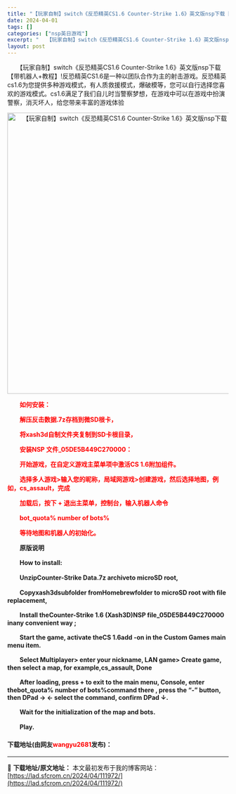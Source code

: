 ```yaml
---
title: "【玩家自制】switch《反恐精英CS1.6 Counter-Strike 1.6》英文版nsp下载【带机器人+教程】"
date: 2024-04-01
tags: []
categories: ["nsp英日游戏"]
excerpt: "　　【玩家自制】switch《反恐精英CS1.6 Counter-Strike 1.6》英文版nsp下载【带机器人+教程】!反恐精英CS1.6是一种以团队合作为主的射击游戏。反恐精英cs1.6为您提供多种游戏模式，有人质救援模式，爆破模等，您可以自行选择您喜欢的游戏模式。cs1.6满足了我们自儿时当&hellip;"
layout: post
---
```


 <p>　　【玩家自制】switch《反恐精英CS1.6 Counter-Strike 1.6》英文版nsp下载【带机器人+教程】!反恐精英CS1.6是一种以团队合作为主的射击游戏。反恐精英cs1.6为您提供多种游戏模式，有人质救援模式，爆破模等，您可以自行选择您喜欢的游戏模式。cs1.6满足了我们自儿时当警察梦想，在游戏中可以在游戏中扮演警察，消灭坏人，给您带来丰富的游戏体验</p> <p align="center"><img align="" border="0" src="https://lad.sfcrom.cn/wp-content/uploads/2024/04/20240401_660a7e1fa9563.png" width="640" alt="【玩家自制】switch《反恐精英CS1.6 Counter-Strike 1.6》英文版nsp下载【带机器人+教程】" /></p> <p>　<span style="color:#FF0000;"><strong>　如何安装：</strong></span></p> <p><span style="color:#FF0000;"><strong>　　解压反击数据.7z存档到微SD根卡，</strong></span></p> <p><span style="color:#FF0000;"><strong>　　将xash3d自制文件夹复制到SD卡根目录，</strong></span></p> <p><span style="color:#FF0000;"><strong>　　安装NSP 文件_05DE5B449C270000：</strong></span></p> <p><span style="color:#FF0000;"><strong>　　开始游戏，在自定义游戏主菜单项中激活CS 1.6附加组件。</strong></span></p> <p><span style="color:#FF0000;"><strong>　　选择多人游戏&gt;输入您的昵称，局域网游戏&gt;创建游戏，然后选择地图，例如，cs_assault，完成</strong></span></p> <p><span style="color:#FF0000;"><strong>　　加载后，按下 + 退出主菜单，控制台，输入机器人命令</strong></span></p> <p><span style="color:#FF0000;"><strong>　　bot_quota% number of bots%</strong></span></p> <p><span style="color:#FF0000;"><strong>　　等待地图和机器人的初始化。</strong></span></p> <p>　　<strong>原版说明</strong></p> <p><strong>　　How to install:</strong></p> <p><strong>　　UnzipCounter-Strike Data.7z archiveto microSD root,</strong></p> <p><strong>　　Copyxash3dsubfolder fromHomebrewfolder to microSD root with file replacement,</strong></p> <p><strong>　　Install theCounter-Strike 1.6 (Xash3D)NSP file_05DE5B449C270000 inany convenient way ;</strong></p> <p><strong>　　Start the game, activate theCS 1.6add -on in the Custom Games main menu item.</strong></p> <p><strong>　　Select Multiplayer&gt; enter your nickname, LAN game&gt; Create game, then select a map, for example,cs_assault, Done</strong></p> <p><strong>　　After loading, press + to exit to the main menu, Console, enter thebot_quota% number of bots%command there , press the &ldquo;-&rdquo; button, then DPad &rarr; &larr; select the command, confirm DPad &darr;.</strong></p> <p><strong>　　Wait for the initialization of the map and bots.</strong></p> <p><strong>　　Play.</strong></p> <p><h4>下载地址(由网友<font color="red">wangyu2681</font>发布)：</h4></p> 

---
📖 **下载地址/原文地址：** 本文最初发布于我的博客网站：[https://lad.sfcrom.cn/2024/04/111972/](https://lad.sfcrom.cn/2024/04/111972/)

